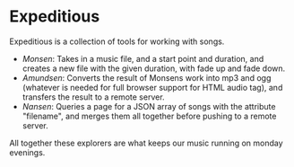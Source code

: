 Expeditious
======

Expeditious is a collection of tools for working with songs.

- *Monsen*: Takes in a music file, and a start point and duration, and creates a new file with the given duration, with
  fade up and fade down.
- *Amundsen*: Converts the result of Monsens work into mp3 and ogg (whatever is needed for full browser support for HTML audio tag),
  and transfers the result to a remote server.
- *Nansen*: Queries a page for a JSON array of songs with the attribute "filename", and merges them all together before pushing
  to a remote server.

All together these explorers are what keeps our music running on monday evenings.
